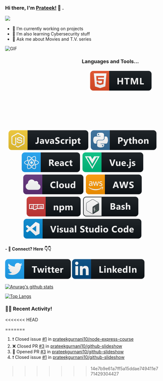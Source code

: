 

### Hi there, I'm [Prateek!](https://prateekthedev.netlify.com/) 👋 .

![](https://komarev.com/ghpvc/?username=prateekgurnani10)

<!--
**prateekgurnani10/prateekgurnani10** is a ✨ _special_ ✨ repository because its `README.md` (this file) appears on your GitHub profile.

Here are some ideas to get you started:

- 🔭 I’m currently working on projects
- 🌱 I’m also learning Cybersecurity stuff
- 💬 Ask me about movies and T.V series
- 📫 How to reach me:
- 😄 Pronouns: ...
- ⚡ Fun fact: ...
-->
- 🔭 I’m currently working on projects
- 🌱 I’m also learning Cybersecurity stuff
- 💬 Ask me about Movies and T.V. series



<img align="left" height="270px" width="250px" alt="GIF" src="https://media.giphy.com/media/JTy79YRYXtPy3YNWbg/giphy.gif" />
<br />



###  Languages and Tools...

<p align="center">



 <img src="https://raw.githubusercontent.com/8bithemant/8bithemant/master/svg/dev/languages/html.svg" alt="html" style="vertical-align:top; margin:4px">
<img src="https://raw.githubusercontent.com/8bithemant/8bithemant/master/svg/dev/languages/js.svg" alt="js" style="vertical-align:top; margin:4px"><img src="https://raw.githubusercontent.com/8bithemant/8bithemant/master/svg/dev/languages/python.svg" alt="python" style="vertical-align:top; margin:4px"><img src="https://raw.githubusercontent.com/8bithemant/8bithemant/master/svg/dev/frameworks/react.svg" alt="react" style="vertical-align:top; margin:4px"><img src="https://raw.githubusercontent.com/8bithemant/8bithemant/master/svg/dev/frameworks/vue.svg" alt="vue" style="vertical-align:top; margin:4px"><img src="https://raw.githubusercontent.com/8bithemant/8bithemant/master/svg/dev/misc/cloud.svg" alt="cloud" style="vertical-align:top; margin:4px"><img src="https://raw.githubusercontent.com/8bithemant/8bithemant/master/svg/dev/services/aws.svg" alt="aws" style="vertical-align:top; margin:4px"><img src="https://raw.githubusercontent.com/8bithemant/8bithemant/master/svg/dev/services/npm.svg" alt="npm" style="vertical-align:top; margin:4px"><img src="https://raw.githubusercontent.com/8bithemant/8bithemant/master/svg/dev/tools/bash.svg" alt="bash" style="vertical-align:top; margin:4px"><img src="https://raw.githubusercontent.com/8bithemant/8bithemant/master/svg/dev/tools/visualstudio_code.svg" alt="vscode" style="vertical-align:top; margin:4px">

</p>


#### - 💬 Connect? Here 👇👇
[<img src="https://raw.githubusercontent.com/8bithemant/8bithemant/master/svg/social/twitter.svg" >](https://twitter.com/Prateek_theDev/) [<img src="https://raw.githubusercontent.com/8bithemant/8bithemant/master/svg/social/linkedin.svg" >](https://www.linkedin.com/in/prateekgurnani/)



[![Anurag's github stats](https://github-readme-stats.vercel.app/api?username=prateekgurnani10&show_icons=true&theme=synthwave)](https://github.com/prateekgurnani10/github-readme-stats)

[![Top Langs](https://github-readme-stats.vercel.app/api/top-langs/?username=prateekgurnani10&hide_langs_below=5&theme=synthwave)](https://github.com/prateekgurnani10/github-readme-stats)


### 🚀🔥 Recent Activity!

<!--START_SECTION:activity-->
<<<<<<< HEAD


<!--END_SECTION:activity-->
=======
1. ❗️ Closed issue [#1](https://github.com//prateekgurnani10/node-express-course/issues/1) in [prateekgurnani10/node-express-course](https://github.com//prateekgurnani10/node-express-course)
2. ❌ Closed PR [#3](https://github.com//prateekgurnani10/github-slideshow/pull/3) in [prateekgurnani10/github-slideshow](https://github.com//prateekgurnani10/github-slideshow)
3. 💪 Opened PR [#3](https://github.com//prateekgurnani10/github-slideshow/pull/3) in [prateekgurnani10/github-slideshow](https://github.com//prateekgurnani10/github-slideshow)
4. ❗️ Closed issue [#1](https://github.com//prateekgurnani10/github-slideshow/issues/1) in [prateekgurnani10/github-slideshow](https://github.com//prateekgurnani10/github-slideshow)
>>>>>>> 14e7b9e61a7ff5a15ddae749411e771429304427
